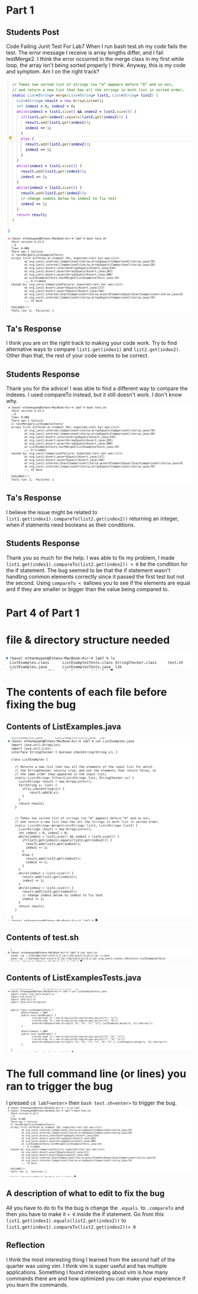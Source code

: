 # Part 1
## Students Post
Code Failing Junit Test For Lab7
When I run bash test.sh my code fails the test. The error message I receive is array lengths differ, and I fail testMerge2. I think the error occurred in the merge class in my first while loop, the array isn't being sorted properly I think. Anyway, this is my code and symptom. Am I on the right track?


![Image](lab5StudentsCodeWithErrror.png)
![Image](lab5StudentsTerminal.png)

## Ta's Response
I think you are on the right track to making your code work. Try to find alternative ways to compare ```list1.get(index1)``` and ```list2.get(index2)```. Other than that, the rest of your code seems to be correct.

## Students Response
Thank you for the advice! I was able to find a different way to compare the indexes. I used compareTo instead, but it still doesn't work. I don't know why.
![Image](lab5StudentsTerminal.png)

## Ta's Response
I believe the issue might be related to ```list1.get(index1).compareTo(list2.get(index2))``` returning an integer, when if statments need booleans as their conditions.

## Students Response
Thank you so much for the help. I was able to fix my problem, I made ```list1.get(index1).compareTo(list2.get(index2)) < 0``` be the condition for the if statement. The bug seemed to be that the if statement wasn't handling common elements correctly since it passed the first test but not the second. Using ```compareTo < 0```allows you to see if the elements are equal and if they are smaller or bigger than the value being compared to.

# Part 4 of Part 1
# file & directory structure needed

![Image](filesAndDirectoryStruct.png)
# The contents of each file before fixing the bug

## Contents of ListExamples.java

![Image](listExampleCat.png)

## Contents of test.sh
![Image](bashTestFile.png)

## Contents of ListExamplesTests.java
![Image](junitTest.png)

# The full command line (or lines) you ran to trigger the bug
I pressed ```cd lab7<enter>``` then ```bash test.sh<enter>``` to trigger the bug.
![Image](commandToTriggerBugs.png)

## A description of what to edit to fix the bug

All you have to do to fix the bug is change the ```.equals```. to ```.compareTo``` and then you have to make it ```< 0``` inside the if statement. Go from this ```list1.get(index1).equals(list2.get(index2))``` to ```list1.get(index1).compareTo(list2.get(index2))< 0```

## Reflection
I think the most interesting thing I learned from the second half of the quarter was using vim. I think vim is super useful and has multiple applications. Something I found interesting about vim is how many commands there are and how optimized you can make your experience if you learn the commands.

